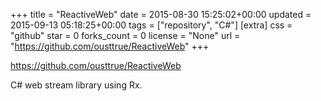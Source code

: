 +++
title = "ReactiveWeb"
date = 2015-08-30 15:25:02+00:00
updated = 2015-09-13 05:18:25+00:00
tags = ["repository", "C#"]
[extra]
css = "github"
star = 0
forks_count = 0
license = "None"
url = "https://github.com/ousttrue/ReactiveWeb"
+++

<https://github.com/ousttrue/ReactiveWeb>

C# web stream library using Rx.
